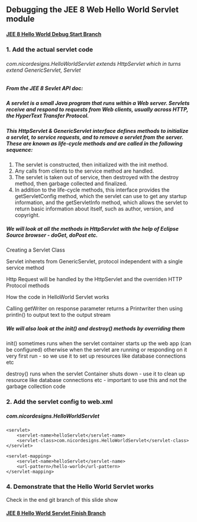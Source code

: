 ## Debugging the JEE 8 Web Hello World Servlet module

#### [JEE 8 Hello World Debug Start Branch](https://github.com/NicorDesigns/javawebdevcourse/tree/jee8web-servlet-start)

### 1. Add the actual servlet code

###### com.nicordesigns.HelloWorldServlet extends HttpServlet which in turns extend GenericServlet, Servlet

##### From the JEE 8 Sevlet API doc: 

##### A servlet is a small Java program that runs within a Web server. Servlets receive and respond to requests from Web clients, usually across HTTP, the HyperText Transfer Protocol.
##### This HttpServlet & GenericServlet interface defines methods to initialize a servlet, to service requests, and to remove a servlet from the server. These are known as life-cycle methods and are called in the following sequence:

1. The servlet is constructed, then initialized with the init method.
2. Any calls from clients to the service method are handled.
3. The servlet is taken out of service, then destroyed with the destroy method, then garbage collected and finalized.
4. In addition to the life-cycle methods, this interface provides the getServletConfig method, which the servlet can use to get any startup information, and the getServletInfo method, which allows the servlet to return basic information about itself, such as author, version, and copyright.

##### We will look at all the methods in HttpServlet with the help of Eclipse Source browser - doGet, doPost etc.
Creating a Servlet Class
					
Servlet inherets from GenericServlet, protocol independent with a single service method

Http Request will be handled by the HttpServlet and the overriden HTTP Protocol methods
						
How the code in HelloWorld Servlet works 

Calling getWriter on response parameter returns a Printwriter then using println() to output text to the output stream
						
##### We will also look at the init() and destroy() methods by overriding them

init() sometimes runs when the servlet container starts up the web app (can be configured) otherwise when the servlet are running or responding on it very first run - so we use it to set up resources like database connections etc

destroy() runs when the servlet Container shuts down - use it to clean up resource like database connections etc - important to use this and not the garbage collection code



      

### 2. Add the servlet config to web.xml

##### com.nicordesigns.HelloWorldServlet

	<servlet>
		<servlet-name>helloServlet</servlet-name>
		<servlet-class>com.nicordesigns.HelloWorldServlet</servlet-class>
	</servlet>

	<servlet-mapping>
		<servlet-name>helloServlet</servlet-name>
		<url-pattern>/hello-world</url-pattern>
	</servlet-mapping>


#####  

### 4. Demonstrate that the Hello World Servlet works


Check in the end git branch of this slide show 
#### [JEE 8 Hello World Servlet Finish Branch](https://github.com/NicorDesigns/javawebdevcourse/tree/jee8web-servlet-finish)

    

